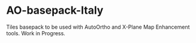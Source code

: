 # AO-basepack-Italy
Tiles basepack to be used with AutoOrtho and X-Plane Map Enhancement tools.
Work in Progress.
